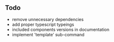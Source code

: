 ## Todo

- remove unnecessary dependencies
- add proper typescript typeings
- included components versions in documentation
- implement 'template' sub-command
